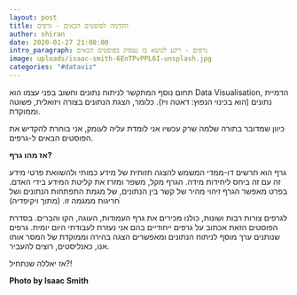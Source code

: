 ```yaml
---
layout: post
title: הקדמה לפוסטים הבאים - גרפים
author: shiran
date: 2020-01-27 21:00:00
intro_paragraph: גרפים - רקע לנושא בו נעסוק בפוסטים הבאים
image: uploads/isaac-smith-6EnTPvPPL6I-unsplash.jpg
categories: "#dataviz"
---
```


תחום נוסף המתקשר לניתוח נתונים וחשוב בפני עצמו הוא Data Visualisation, הדמיית נתונים (הוא בכינוי הנפוץ: דאטה ויז).
כלומר, הצגת הנתונים בצורה ויזואלית, פשוטה וממוקדת.

כיוון שמדובר בתורה שלמה שרק עכשיו אני לומדת עליה לעומק, אני בוחרת להקדיש את הפוסטים הבאים ל-גרפים.

**אז מהו גרף?**

גרף הוא תרשים דו-ממדי המשמש להצגה חזותית של מידע כמותי ולהשוואת פרטי מידע זה עם זה ביחס ליחידות מידה. הגרף מקל, משפר ומזרז את קליטת המידע בידי האדם. בפרט מאפשר הגרף זיהוי מהיר של קשר בין הנתונים, של מגמת התפתחות הנתונים ושל חריגות ממגמה זו. (מתוך ויקיפדיה)ֿ

לגרפים צורות רבות ושונות, כולנו מכירים את גרף העמודות, העוגה, הקו והברים. בסדרת הפוסטים הזאת אכתוב על גרפים ייחודיים בהם אני נעזרת לעבודתי היום יומית. גרפים שנותנים ערך מוסף לניתוח הנתונים ומאפשרים הצגה בהירה וממוקדת של המסר אותו אנו, כאנליסטים, רוצים להעביר.

אז יאללה שנתחיל?!

**Photo by Isaac Smith**

